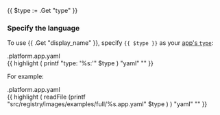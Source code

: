 {{ $type := .Get "type" }}
### Specify the language

To use {{ .Get "display_name" }}, specify `{{ $type }}` as your [app's `type`](/create-apps/app-reference.html#types):

<!-- vale off -->
<div class="highlight-location">.platform.app.yaml</div>
{{ highlight ( printf "type: '%s:<VERSION_NUMBER>'" $type ) "yaml" "" }}

For example:

<div class="highlight-location">.platform.app.yaml</div>
{{ highlight ( readFile (printf "src/registry/images/examples/full/%s.app.yaml" $type ) ) "yaml" "" }}
